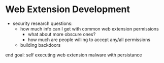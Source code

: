 # Web Extension Development

- security research questions:
    - how much info can I get with common web extension permissions
        - what about more obscure ones?
        - how much are people willing to accept any/all permissions
    - building backdoors
    

end goal: self executing web extension malware with persistance





